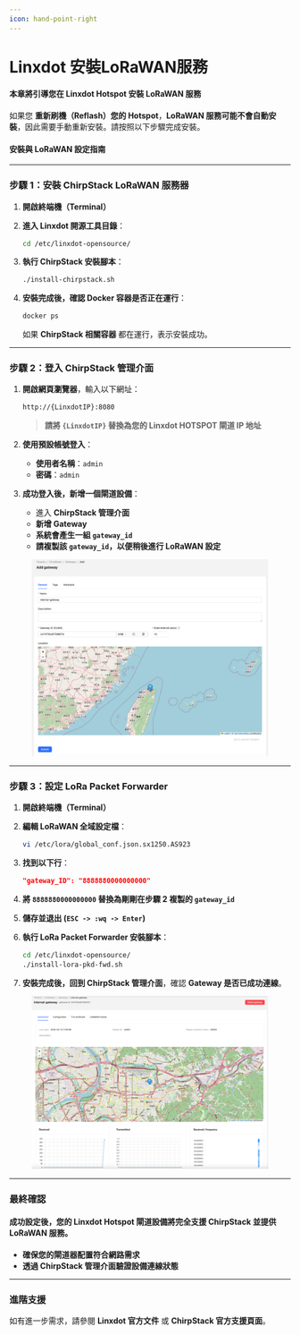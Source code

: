 ```yaml
---
icon: hand-point-right
---
```


# Linxdot 安裝LoRaWAN服務

#### **本章將引導您在 Linxdot Hotspot 安裝 LoRaWAN 服務**

如果您 **重新刷機（Reflash）您的 Hotspot**，**LoRaWAN 服務可能不會自動安裝**，因此需要手動重新安裝。請按照以下步驟完成安裝。

#### **安裝與 LoRaWAN 設定指南**

***

### **步驟 1：安裝 ChirpStack LoRaWAN 服務器**

1. **開啟終端機（Terminal）**
2.  **進入 Linxdot 開源工具目錄**：

    ```sh
    cd /etc/linxdot-opensource/
    ```
3.  **執行 ChirpStack 安裝腳本**：

    ```sh
    ./install-chirpstack.sh
    ```
4.  **安裝完成後，確認 Docker 容器是否正在運行**：

    ```sh
    docker ps
    ```

    如果 **ChirpStack 相關容器** 都在運行，表示安裝成功。

***

### **步驟 2：登入 ChirpStack 管理介面**

1.  **開啟網頁瀏覽器**，輸入以下網址：

    ```sh
    http://{LinxdotIP}:8080
    ```

    > **請將 `{LinxdotIP}` 替換為您的 Linxdot HOTSPOT 閘道 IP 地址**
2. **使用預設帳號登入**：
   * **使用者名稱**：`admin`
   * **密碼**：`admin`
3. **成功登入後，新增一個閘道設備**：
   * 進入 **ChirpStack 管理介面**
   * **新增 Gateway**
   * **系統會產生一組 `gateway_id`**
   * **請複製該 `gateway_id`，以便稍後進行 LoRaWAN 設定**

<figure><img src="../.gitbook/assets/截圖 2025-02-12 上午11.56.21.png" alt=""><figcaption></figcaption></figure>

***

### **步驟 3：設定 LoRa Packet Forwarder**

1. **開啟終端機（Terminal）**
2.  **編輯 LoRaWAN 全域設定檔**：

    ```sh
    vi /etc/lora/global_conf.json.sx1250.AS923
    ```
3.  **找到以下行**：

    ```json
    "gateway_ID": "8888880000000000"
    ```
4. **將 `8888880000000000` 替換為剛剛在步驟 2 複製的 `gateway_id`**
5. **儲存並退出 (`ESC -> :wq -> Enter`)**
6.  **執行 LoRa Packet Forwarder 安裝腳本**：

    ```sh
    cd /etc/linxdot-opensource/
    ./install-lora-pkd-fwd.sh
    ```
7. **安裝完成後，回到 ChirpStack 管理介面**，確認 **Gateway 是否已成功連線**。

<figure><img src="../.gitbook/assets/截圖 2025-02-12 中午12.00.40.png" alt=""><figcaption></figcaption></figure>

***

### **最終確認**

#### **成功設定後，您的 Linxdot Hotspot 閘道設備將完全支援 ChirpStack 並提供 LoRaWAN 服務。**

* **確保您的閘道器配置符合網路需求**
* **透過 ChirpStack 管理介面驗證設備連線狀態**

***

### **進階支援**

如有進一步需求，請參閱 **Linxdot 官方文件** 或 **ChirpStack 官方支援頁面**。
